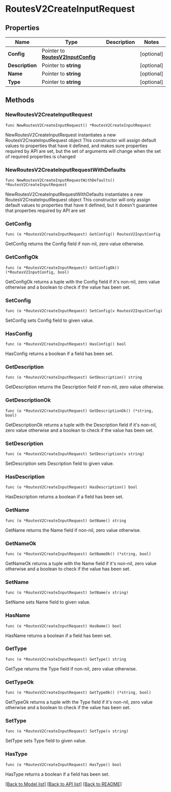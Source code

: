 # RoutesV2CreateInputRequest

## Properties

Name | Type | Description | Notes
------------ | ------------- | ------------- | -------------
**Config** | Pointer to [**RoutesV2InputConfig**](RoutesV2InputConfig.md) |  | [optional] 
**Description** | Pointer to **string** |  | [optional] 
**Name** | Pointer to **string** |  | [optional] 
**Type** | Pointer to **string** |  | [optional] 

## Methods

### NewRoutesV2CreateInputRequest

`func NewRoutesV2CreateInputRequest() *RoutesV2CreateInputRequest`

NewRoutesV2CreateInputRequest instantiates a new RoutesV2CreateInputRequest object
This constructor will assign default values to properties that have it defined,
and makes sure properties required by API are set, but the set of arguments
will change when the set of required properties is changed

### NewRoutesV2CreateInputRequestWithDefaults

`func NewRoutesV2CreateInputRequestWithDefaults() *RoutesV2CreateInputRequest`

NewRoutesV2CreateInputRequestWithDefaults instantiates a new RoutesV2CreateInputRequest object
This constructor will only assign default values to properties that have it defined,
but it doesn't guarantee that properties required by API are set

### GetConfig

`func (o *RoutesV2CreateInputRequest) GetConfig() RoutesV2InputConfig`

GetConfig returns the Config field if non-nil, zero value otherwise.

### GetConfigOk

`func (o *RoutesV2CreateInputRequest) GetConfigOk() (*RoutesV2InputConfig, bool)`

GetConfigOk returns a tuple with the Config field if it's non-nil, zero value otherwise
and a boolean to check if the value has been set.

### SetConfig

`func (o *RoutesV2CreateInputRequest) SetConfig(v RoutesV2InputConfig)`

SetConfig sets Config field to given value.

### HasConfig

`func (o *RoutesV2CreateInputRequest) HasConfig() bool`

HasConfig returns a boolean if a field has been set.

### GetDescription

`func (o *RoutesV2CreateInputRequest) GetDescription() string`

GetDescription returns the Description field if non-nil, zero value otherwise.

### GetDescriptionOk

`func (o *RoutesV2CreateInputRequest) GetDescriptionOk() (*string, bool)`

GetDescriptionOk returns a tuple with the Description field if it's non-nil, zero value otherwise
and a boolean to check if the value has been set.

### SetDescription

`func (o *RoutesV2CreateInputRequest) SetDescription(v string)`

SetDescription sets Description field to given value.

### HasDescription

`func (o *RoutesV2CreateInputRequest) HasDescription() bool`

HasDescription returns a boolean if a field has been set.

### GetName

`func (o *RoutesV2CreateInputRequest) GetName() string`

GetName returns the Name field if non-nil, zero value otherwise.

### GetNameOk

`func (o *RoutesV2CreateInputRequest) GetNameOk() (*string, bool)`

GetNameOk returns a tuple with the Name field if it's non-nil, zero value otherwise
and a boolean to check if the value has been set.

### SetName

`func (o *RoutesV2CreateInputRequest) SetName(v string)`

SetName sets Name field to given value.

### HasName

`func (o *RoutesV2CreateInputRequest) HasName() bool`

HasName returns a boolean if a field has been set.

### GetType

`func (o *RoutesV2CreateInputRequest) GetType() string`

GetType returns the Type field if non-nil, zero value otherwise.

### GetTypeOk

`func (o *RoutesV2CreateInputRequest) GetTypeOk() (*string, bool)`

GetTypeOk returns a tuple with the Type field if it's non-nil, zero value otherwise
and a boolean to check if the value has been set.

### SetType

`func (o *RoutesV2CreateInputRequest) SetType(v string)`

SetType sets Type field to given value.

### HasType

`func (o *RoutesV2CreateInputRequest) HasType() bool`

HasType returns a boolean if a field has been set.


[[Back to Model list]](../README.md#documentation-for-models) [[Back to API list]](../README.md#documentation-for-api-endpoints) [[Back to README]](../README.md)


